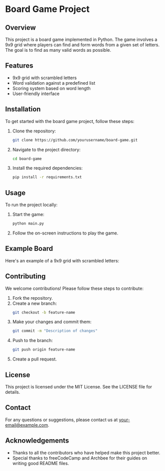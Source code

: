 # Board Game Project

## Overview
This project is a board game implemented in Python. The game involves a 9x9 grid where players can find and form words from a given set of letters. The goal is to find as many valid words as possible.

## Features
- 9x9 grid with scrambled letters
- Word validation against a predefined list
- Scoring system based on word length
- User-friendly interface

## Installation
To get started with the board game project, follow these steps:

1. Clone the repository:
    ```bash
    git clone https://github.com/yourusername/board-game.git
    ```
2. Navigate to the project directory:
    ```bash
    cd board-game
    ```
3. Install the required dependencies:
    ```bash
    pip install -r requirements.txt
    ```

## Usage
To run the project locally:

1. Start the game:
    ```bash
    python main.py
    ```
2. Follow the on-screen instructions to play the game.

## Example Board
Here's an example of a 9x9 grid with scrambled letters:





## Contributing
We welcome contributions! Please follow these steps to contribute:

1. Fork the repository.
2. Create a new branch:
    ```bash
    git checkout -b feature-name
    ```
3. Make your changes and commit them:
    ```bash
    git commit -m "Description of changes"
    ```
4. Push to the branch:
    ```bash
    git push origin feature-name
    ```
5. Create a pull request.

## License
This project is licensed under the MIT License. See the LICENSE file for details.

## Contact
For any questions or suggestions, please contact us at your-email@example.com.

## Acknowledgements
- Thanks to all the contributors who have helped make this project better.
- Special thanks to freeCodeCamp and Archbee for their guides on writing good README files.

